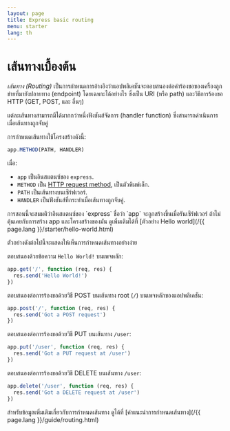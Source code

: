 ```yaml
---
layout: page
title: Express basic routing
menu: starter
lang: th
---
```


# เส้นทางเบื้องต้น

_เส้นทาง (Routing)_ เป็นการกำหนดการอ้างอิงว่าแอปพลิเคชันจะตอบสนองต่อคำร้องขอของเครื่องลูกข่ายที่มายังปลายทาง (endpoint) โดยเฉพาะได้อย่างไร ซึ่งเป็น URI (หรือ path) และวิธีการร้องขอ HTTP (GET, POST, และ อื่นๆ)

แต่ละเส้นทางสามารถมีได้มากกว่าหนึ่งฟังชันส์จัดการ (handler function) ซึ่งสามารถดำเนินการเมื่อเส้นทางถูกจับคู่

การกำหนดเส้นทางใช้โครงสร้างดังนี้:

```js
app.METHOD(PATH, HANDLER)
```

เมื่อ:

- `app` เป็นอินสแตนซ์ของ `express`.
- `METHOD` เป็น [HTTP request method](https://en.wikipedia.org/wiki/Hypertext_Transfer_Protocol#Request_methods), เป็นตัวพิมพ์เล็ก.
- `PATH` เป็นเส้นทางบนเซิร์ฟเวอร์.
- `HANDLER` เป็นฟังชันส์ที่กระทำเมื่อเส้นทางถูกจับคู่.

<div class="doc-box doc-notice" markdown="1">
การสอนนี้จะสมมติว่าอินสแตนซ์ของ `express` ชื่อว่า `app` จะถูกสร้างขึ้นเมื่อรันเซิร์ฟเวอร์ ถ้าไม่คุ้นเคยกับการสร้าง app และโครงสร้างของมัน ดูเพิ่มเติมได้ที่ [ตัวอย่าง Hello world](/{{ page.lang }}/starter/hello-world.html)
</div>

ตัวอย่างดังต่อไปนี้จะแสดงให้เห็นการกำหนดเส้นทางอย่างง่าย

ตอบสนองด้วยข้อความ `Hello World!` บนเพจหลัก:

```js
app.get('/', function (req, res) {
  res.send('Hello World!')
})
```

ตอบสนองต่อการร้องขอด้วยวิธี POST บนเส้นทาง root (`/`) บนเพจหลักของแอปพลิเคชัน:

```js
app.post('/', function (req, res) {
  res.send('Got a POST request')
})
```

ตอบสนองต่อการร้องขอด้วยวิธี PUT บนเส้นทาง `/user`:

```js
app.put('/user', function (req, res) {
  res.send('Got a PUT request at /user')
})
```

ตอบสนองต่อการร้องขอด้วยวิธี DELETE บนเส้นทาง `/user`:

```js
app.delete('/user', function (req, res) {
  res.send('Got a DELETE request at /user')
})
```
สำหรับข้อมูลเพิ่มเติมเกี่ยวกับการกำหนดเส้นทาง ดูได้ที่ [คำแนะนำการกำหนดเส้นทาง](/{{ page.lang }}/guide/routing.html)
